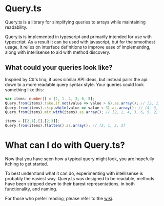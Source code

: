 # Query.ts

Query.ts is a library for simplifying queries to arrays while maintaining readability.

Query.ts is implemented in typescript and primarily intended for use with typescript. As a result it can be used with javascript, but for the smoothest usage, it relies on interface definitions to improve ease of implementing, along with intellisense to aid with method discovery.

## What could your queries look like?

Inspired by C#'s linq, it uses similar API ideas, but instead pairs the api down to a more readable query syntax style. Your queries could look something like this:

```typescript
var items: number[] = [2, 1, 4, 3, 6, 5];
Query.from(items).take.if.not(value => value > 6).as.array(); // [2, 1, 4, 3, 5]
Query.from(items).skip.while(value => value < 3).as.array(); // [4, 3, 6, 5]
Query.from(items).mix.with(items).as.array(); // [2, 1, 4, 3, 6, 5, 2, 1, 4, 3, 6, 5]

items = [[2,1],[],[2,3]];
Query.from(items).flatten().as.array(); // [2, 1, 2, 3]
```

# What can I do with Query.ts?

Now that you have seen how a typical query might look, you are hopefully itching to get started.

To best understand what it can do, experimenting with intellisense is probably the easiest way. Query.ts was designed to be readable, methods have been stripped down to their barest representations, in both functionality, and naming. 

For those who prefer reading, please refer to the [wiki](/SilentPenguin/Query.ts/wiki).
